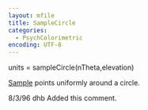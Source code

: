 ```yaml
---
layout: mfile
title: SampleCircle
categories:
  - PsychColorimetric
encoding: UTF-8
---
```


units = sampleCircle(nTheta,elevation)

[Sample](/docs/Sample) points uniformly around a circle.

8/3/96  dhb  Added this comment.